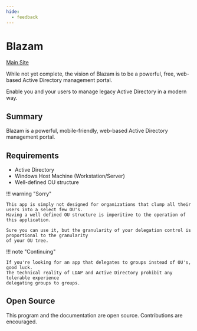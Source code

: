 ```yaml
---
hide:
  - feedback
---
```

# Blazam

[Main Site](https://blazam.org)

While not yet complete, the vision of Blazam is to be a
powerful, free, web-based Active Directory management portal.

Enable you and your users to manage legacy Active Directory in a modern way.

## Summary
Blazam is a powerful, mobile-friendly, web-based Active Directory management portal.

## Requirements
* Active Directory
* Windows Host Machine (Workstation/Server)
* Well-defined OU structure

!!! warning "Sorry"

    This app is simply not designed for organizations that clump all their users into a select few OU's. 
    Having a well defined OU structure is imperitive to the operation of this application.

    Sure you can use it, but the granularity of your delegation control is proportional to the granularity
    of your OU tree.

!!! note "Continuing"

    If you're looking for an app that delegates to groups instead of OU's, good luck.
    The technical reality of LDAP and Active Directory prohibit any tolerable experience
    delegating groups to groups.
## Open Source
This program and the documentation are open source. Contributions are encouraged.
